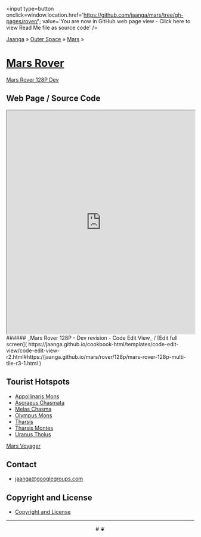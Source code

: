 <span style=display:none; >[You are now in GitHub source code view - click here to view Read Me file as a web page]( https://jaanga.github.io/mars/rover/ "View file as a web page." ) </span>
<input type=button onclick=window.location.href='https://github.com/jaanga/mars/tree/gh-pages/rover/'; value='You are now in GitHub web page view - Click here to view Read Me file as source code'  />

[Jaanga]( https://jaanga.github.io/ ) &raquo; [Outer Space]( https://jaanga.github.io/outer-space/ ) &raquo; [Mars]( https://jaanga.github.io/mars ) &raquo;

[Mars Rover]( index.html )
===

[Mars Rover 128P Dev]( https://jaanga.github.io/mars/rover/128p/dev/index.html )


## Web Page / Source Code

<iframe class=ifr src=https://jaanga.github.io/cookbook-html/templates/code-edit-view/code-edit-view-r2.html#https://jaanga.github.io/mars/rover/128p/mars-rover-128p-multi-tile-r3-1.html width=100% height=600px ></iframe>
###### _Mars Rover 128P - Dev revision - Code Edit View_ /  [Edit full screen]( https://jaanga.github.io/cookbook-html/templates/code-edit-view/code-edit-view-r2.html#https://jaanga.github.io/mars/rover/128p/mars-rover-128p-multi-tile-r3-1.html )


## Tourist Hotspots

* [Appollinaris Mons]( https://jaanga.github.io/mars/rover/128p/dev/#-10#8#174#8 )
* [Ascraeus Chasmata]( https://jaanga.github.io/mars/rover/128p/dev/#8#8#-106#8 )
* [Melas Chasma]( https://jaanga.github.io/mars/rover/128p/dev/#-11#8#-73#8 )
* [Olympus Mons]( https://jaanga.github.io/mars/rover/128p/dev/#18#8#-134#8 )
* [Tharsis]( https://jaanga.github.io/mars/rover/128p/dev/#0#8#-100#8 )
* [Tharsis Montes]( https://jaanga.github.io/mars/rover/128p/dev/#1#8#-113#8 )
* [Uranus Tholus]( https://jaanga.github.io/mars/rover/128p/dev/#26#8#-98#8 )


[Mars Voyager]( https://jaanga.github.io/mars/voyager/gamer/dev/ )

## Contact

* jaanga@googlegroups.com

## Copyright and License

* [Copyright and License]( https://jaanga.github.io/#https://jaanga.github.io/jaanga-copyright-and-mit-license.md )

***

<center title="dingbat" >
# <a href=javascript:window.scrollTo(0,0); style=text-decoration:none; >❦</a>
</center>

